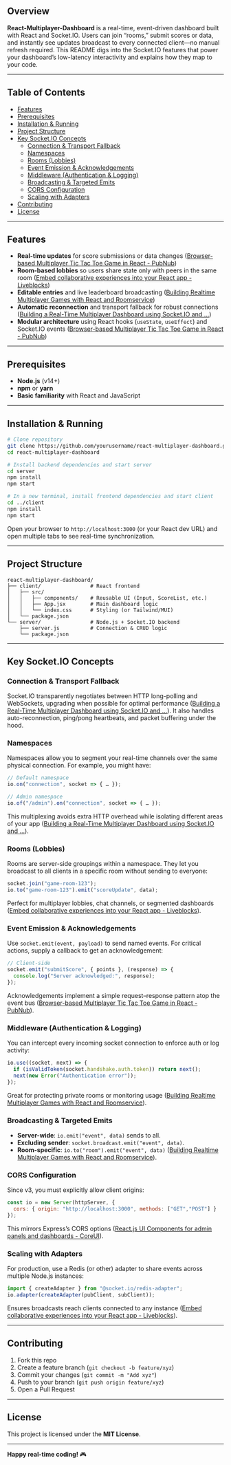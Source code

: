 ## Overview

**React-Multiplayer-Dashboard** is a real-time, event-driven dashboard built with React and Socket.IO. Users can join “rooms,” submit scores or data, and instantly see updates broadcast to every connected client—no manual refresh required. This README digs into the Socket.IO features that power your dashboard’s low-latency interactivity and explains how they map to your code.

---

## Table of Contents

- [Features](#features)  
- [Prerequisites](#prerequisites)  
- [Installation & Running](#installation--running)  
- [Project Structure](#project-structure)  
- [Key Socket.IO Concepts](#key-socketio-concepts)  
  - [Connection & Transport Fallback](#connection--transport-fallback)  
  - [Namespaces](#namespaces)  
  - [Rooms (Lobbies)](#rooms-lobbies)  
  - [Event Emission & Acknowledgements](#event-emission--acknowledgements)  
  - [Middleware (Authentication & Logging)](#middleware-authentication--logging)  
  - [Broadcasting & Targeted Emits](#broadcasting--targeted-emits)  
  - [CORS Configuration](#cors-configuration)  
  - [Scaling with Adapters](#scaling-with-adapters)  
- [Contributing](#contributing)  
- [License](#license)  

---

## Features

- **Real-time updates** for score submissions or data changes  ([Browser-based Multiplayer Tic Tac Toe Game in React - PubNub](https://www.pubnub.com/blog/browser-based-multiplayer-tic-tac-toe-game-in-react/?utm_source=chatgpt.com))  
- **Room-based lobbies** so users share state only with peers in the same room  ([Embed collaborative experiences into your React app - Liveblocks](https://liveblocks.io/technology/collaborative-react-application?utm_source=chatgpt.com))  
- **Editable entries** and live leaderboard broadcasting  ([Building Realtime Multiplayer Games with React and Roomservice](https://blog.simonireilly.com/posts/building-games-with-react-01/?utm_source=chatgpt.com))  
- **Automatic reconnection** and transport fallback for robust connections  ([Building a Real-Time Multiplayer Dashboard using Socket.IO and ...](https://www.youtube.com/watch?v=QMQDjpGmvmw&utm_source=chatgpt.com))  
- **Modular architecture** using React hooks (`useState`, `useEffect`) and Socket.IO events  ([Browser-based Multiplayer Tic Tac Toe Game in React - PubNub](https://www.pubnub.com/blog/browser-based-multiplayer-tic-tac-toe-game-in-react/?utm_source=chatgpt.com))  

---

## Prerequisites

- **Node.js** (v14+)  
- **npm** or **yarn**  
- **Basic familiarity** with React and JavaScript  

---

## Installation & Running

```bash
# Clone repository
git clone https://github.com/yourusername/react-multiplayer-dashboard.git
cd react-multiplayer-dashboard

# Install backend dependencies and start server
cd server
npm install
npm start

# In a new terminal, install frontend dependencies and start client
cd ../client
npm install
npm start
```

Open your browser to `http://localhost:3000` (or your React dev URL) and open multiple tabs to see real-time synchronization.

---

## Project Structure

```
react-multiplayer-dashboard/
├── client/                # React frontend
│   ├── src/
│   │   ├── components/    # Reusable UI (Input, ScoreList, etc.)
│   │   ├── App.jsx        # Main dashboard logic
│   │   └── index.css      # Styling (or Tailwind/MUI)
│   └── package.json
└── server/                # Node.js + Socket.IO backend
    ├── server.js          # Connection & CRUD logic
    └── package.json
```

---

## Key Socket.IO Concepts

### Connection & Transport Fallback  
Socket.IO transparently negotiates between HTTP long-polling and WebSockets, upgrading when possible for optimal performance  ([Building a Real-Time Multiplayer Dashboard using Socket.IO and ...](https://www.youtube.com/watch?v=QMQDjpGmvmw&utm_source=chatgpt.com)). It also handles auto-reconnection, ping/pong heartbeats, and packet buffering under the hood.

### Namespaces  
Namespaces allow you to segment your real-time channels over the same physical connection. For example, you might have:

```js
// Default namespace
io.on("connection", socket => { … });

// Admin namespace
io.of("/admin").on("connection", socket => { … });
```  
This multiplexing avoids extra HTTP overhead while isolating different areas of your app  ([Building a Real-Time Multiplayer Dashboard using Socket.IO and ...](https://www.youtube.com/watch?v=QMQDjpGmvmw&utm_source=chatgpt.com)).

### Rooms (Lobbies)  
Rooms are server-side groupings within a namespace. They let you broadcast to all clients in a specific room without sending to everyone:

```js
socket.join("game-room-123");
io.to("game-room-123").emit("scoreUpdate", data);
```  
Perfect for multiplayer lobbies, chat channels, or segmented dashboards  ([Embed collaborative experiences into your React app - Liveblocks](https://liveblocks.io/technology/collaborative-react-application?utm_source=chatgpt.com)).

### Event Emission & Acknowledgements  
Use `socket.emit(event, payload)` to send named events. For critical actions, supply a callback to get an acknowledgement:

```js
// Client-side
socket.emit("submitScore", { points }, (response) => {
  console.log("Server acknowledged:", response);
});
```  
Acknowledgements implement a simple request–response pattern atop the event bus  ([Browser-based Multiplayer Tic Tac Toe Game in React - PubNub](https://www.pubnub.com/blog/browser-based-multiplayer-tic-tac-toe-game-in-react/?utm_source=chatgpt.com)).

### Middleware (Authentication & Logging)  
You can intercept every incoming socket connection to enforce auth or log activity:

```js
io.use((socket, next) => {
  if (isValidToken(socket.handshake.auth.token)) return next();
  next(new Error("Authentication error"));
});
```  
Great for protecting private rooms or monitoring usage  ([Building Realtime Multiplayer Games with React and Roomservice](https://blog.simonireilly.com/posts/building-games-with-react-01/?utm_source=chatgpt.com)).

### Broadcasting & Targeted Emits  
- **Server-wide**: `io.emit("event", data)` sends to all.  
- **Excluding sender**: `socket.broadcast.emit("event", data)`.  
- **Room-specific**: `io.to("room").emit("event", data)`  ([Building Realtime Multiplayer Games with React and Roomservice](https://blog.simonireilly.com/posts/building-games-with-react-01/?utm_source=chatgpt.com)).

### CORS Configuration  
Since v3, you must explicitly allow client origins:

```js
const io = new Server(httpServer, {
  cors: { origin: "http://localhost:3000", methods: ["GET","POST"] }
});
```  
This mirrors Express’s CORS options  ([React.js UI Components for admin panels and dashboards - CoreUI](https://coreui.io/react/?utm_source=chatgpt.com)).

### Scaling with Adapters  
For production, use a Redis (or other) adapter to share events across multiple Node.js instances:

```js
import { createAdapter } from "@socket.io/redis-adapter";
io.adapter(createAdapter(pubClient, subClient));
```  
Ensures broadcasts reach clients connected to any instance  ([Embed collaborative experiences into your React app - Liveblocks](https://liveblocks.io/technology/collaborative-react-application?utm_source=chatgpt.com)).

---

## Contributing

1. Fork this repo  
2. Create a feature branch (`git checkout -b feature/xyz`)  
3. Commit your changes (`git commit -m "Add xyz"`)  
4. Push to your branch (`git push origin feature/xyz`)  
5. Open a Pull Request  

---

## License

This project is licensed under the **MIT License**.  

---

**Happy real-time coding!** 🎮

